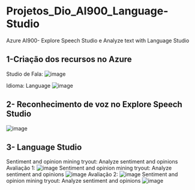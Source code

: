 # Projetos_Dio_AI900_Language-Studio
Azure AI900- Explore Speech Studio e  Analyze text with Language Studio

## 1-Criação dos recursos no Azure

Studio de Fala:
![image](https://github.com/adomiranbastos/Projetos_Dio_AI900_Language-Studio/assets/80589839/8f3960f1-478a-4267-b9b5-a1c98fbdb3f6)


Idioma: Language
![image](https://github.com/adomiranbastos/Projetos_Dio_AI900_Language-Studio/assets/80589839/9b33d087-2561-4496-88db-c3c0b299445c)


## 2- Reconhecimento de voz no Explore Speech Studio
![image](https://github.com/adomiranbastos/Projetos_Dio_AI900_Language-Studio/assets/80589839/cdff26dc-2954-4ac5-ac30-42cc67526f0d)

## 3- Language Studio
Sentiment and opinion mining tryout: Analyze sentiment and opinions
Avaliação 1:
![image](https://github.com/adomiranbastos/Projetos_Dio_AI900_Language-Studio/assets/80589839/2d4c2792-9277-4252-a370-0238c8e4a9dd)
Sentiment and opinion mining tryout: Analyze sentiment and opinions
![image](https://github.com/adomiranbastos/Projetos_Dio_AI900_Language-Studio/assets/80589839/69e0d2e3-9f18-4f8f-ac31-f2dbd20bc1c4)
Avaliação 2:
![image](https://github.com/adomiranbastos/Projetos_Dio_AI900_Language-Studio/assets/80589839/1039f50c-e489-4736-b954-863e5dfe1b81)
Sentiment and opinion mining tryout: Analyze sentiment and opinions
![image](https://github.com/adomiranbastos/Projetos_Dio_AI900_Language-Studio/assets/80589839/cd91d7ee-f2f4-49d1-b9be-a3b23d46b211)







